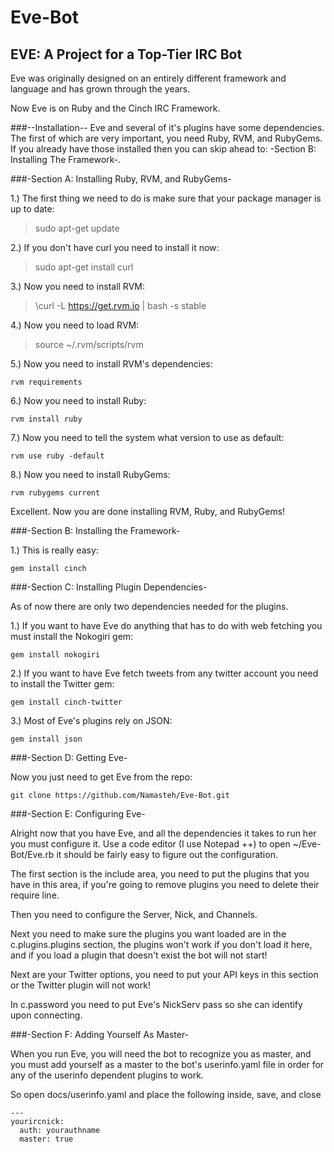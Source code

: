 # Eve-Bot

## EVE: A Project for a Top-Tier IRC Bot

Eve was originally designed on an entirely different framework and language and has grown through the years.

Now Eve is on Ruby and the Cinch IRC Framework. 

###--Installation-- 
Eve and several of it's plugins have some dependencies. The first of which are very important, you need Ruby, RVM, and RubyGems. If you already have those installed then you can skip ahead to: -Section B: Installing The Framework-.

###-Section A: Installing Ruby, RVM, and RubyGems-

1.) The first thing we need to do is make sure that your package manager is up to date:

> sudo apt-get update

2.) If you don't have curl you need to install it now:

> sudo apt-get install curl

3.) Now you need to install RVM:

> \curl -L https://get.rvm.io | bash -s stable

4.) Now you need to load RVM:

> source ~/.rvm/scripts/rvm

5.) Now you need to install RVM's dependencies:

    rvm requirements 

6.) Now you need to install Ruby:

    rvm install ruby

7.) Now you need to tell the system what version to use as default:

    rvm use ruby -default

8.) Now you need to install RubyGems:

    rvm rubygems current

Excellent. Now you are done installing RVM, Ruby, and RubyGems!

###-Section B: Installing the Framework-

1.) This is really easy:

    gem install cinch

###-Section C: Installing Plugin Dependencies-

As of now there are only two dependencies needed for the plugins. 

1.) If you want to have Eve do anything that has to do with web fetching you must install the Nokogiri gem:

    gem install nokogiri

2.) If you want to have Eve fetch tweets from any twitter account you need to install the Twitter gem:

    gem install cinch-twitter

3.) Most of Eve's plugins rely on JSON:

    gem install json

###-Section D: Getting Eve-

Now you just need to get Eve from the repo:

    git clone https://github.com/Namasteh/Eve-Bot.git

###-Section E: Configuring Eve-

Alright now that you have Eve, and all the dependencies it takes to run her you must configure it. Use a code editor (I use Notepad ++) to open ~/Eve-Bot/Eve.rb it should be fairly easy to figure out the configuration. 

The first section is the include area, you need to put the plugins that you have in this area, if you're going to remove plugins you need to delete their require line.

Then you need to configure the Server, Nick, and Channels.

Next you need to make sure the plugins you want loaded are in the c.plugins.plugins section, the plugins won't work if you don't load it here, and if you load a plugin that doesn't exist the bot will not start!

Next are your Twitter options, you need to put your API keys in this section or the Twitter plugin will not work!

In c.password you need to put Eve's NickServ pass so she can identify upon connecting.

###-Section F: Adding Yourself As Master-

When you run Eve, you will need the bot to recognize you as master, and you must add yourself as a master to the bot's userinfo.yaml file in order for any of the userinfo dependent plugins to work.

So open docs/userinfo.yaml and place the following inside, save, and close

    ---
    yourircnick:
      auth: yourauthname
      master: true

